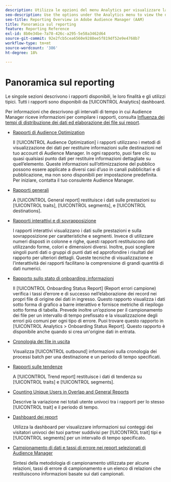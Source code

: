 ```yaml
---
description: Utilizza le opzioni del menu Analytics per visualizzare la dashboard e vari rapporti.
seo-description: Use the options under the Analytics menu to view the dashboard and various reports in Adobe Audience Manager (AAM).
seo-title: Reporting Overview in Adobe Audience Manager (AAM)
title: Panoramica sul reporting
feature: Reporting Reference
exl-id: 8b0e34be-7a78-426c-a295-5e58a3462d64
source-git-commit: 92e2fcb5cea6560e9288ee5f819df52e9e4768b7
workflow-type: tm+mt
source-wordcount: '386'
ht-degree: 18%

---
```


# Panoramica sul reporting

Le singole sezioni descrivono i rapporti disponibili, le loro finalità e gli utilizzi tipici. Tutti i rapporti sono disponibili da [!UICONTROL Analytics] dashboard.

Per informazioni che descrivono gli intervalli di tempo in cui Audience Manager riceve informazioni per compilare i rapporti, consulta [Influenza dei tempi di distribuzione dei dati ed elaborazione dei file sui report](/help/using/reference/reporting-file-transfer-timeframe.md).

* [Rapporti di Audience Optimization](/help/using/reporting/audience-optimization-reports/audience-optimization-reports.md)

   Il [!UICONTROL Audience Optimization] i rapporti utilizzano i metodi di visualizzazione dei dati per restituire informazioni sulle destinazioni nel tuo account di Audience Manager. In ogni rapporto, puoi fare clic su quasi qualsiasi punto dati per restituire informazioni dettagliate su quell’elemento. Queste informazioni sull’ottimizzazione del pubblico possono essere applicate a diversi casi d’uso in canali pubblicitari e di pubblicazione, ma non sono disponibili per impostazione predefinita. Per iniziare, contatta il tuo consulente Audience Manager.

* [Rapporti generali](/help/using/reporting/general-reports.md)

   A [!UICONTROL General report] restituisce i dati sulle prestazioni su [!UICONTROL traits], [!UICONTROL segments], e [!UICONTROL destinations].

* [Rapporti interattivi e di sovrapposizione](/help/using/reporting/dynamic-reports/dynamic-reports.md)

   I rapporti interattivi visualizzano i dati sulle prestazioni e sulla sovrapposizione per caratteristiche e segmenti. Invece di utilizzare numeri disposti in colonne e righe, questi rapporti restituiscono dati utilizzando forme, colori e dimensioni diversi. Inoltre, puoi scegliere singoli punti dati o gruppi di punti dati ed approfondire i risultati del rapporto per ulteriori dettagli. Queste tecniche di visualizzazione e l’interattività dei rapporti facilitano la comprensione di grandi quantità di dati numerici.

* [Rapporto sullo stato di onboarding: informazioni](/help/using/reporting/onboarding-status-report.md)

   Il [!UICONTROL Onboarding Status Report] (Report errori campione) verifica i tassi d’errore e di successo nell’elaborazione dei record nei propri file di origine dei dati in ingresso. Questo rapporto visualizza i dati sotto forma di grafico a barre interattivo e fornisce metriche di riepilogo sotto forma di tabella. Prevede inoltre un’opzione per il campionamento dei file per un intervallo di tempo prefissato e la visualizzazione degli errori più comuni per ogni tipo di errore. Puoi trovare questo rapporto in [!UICONTROL Analytics > Onboarding Status Report]. Questo rapporto è disponibile anche quando si crea un&#39;origine dati in entrata.

* [Cronologia dei file in uscita](/help/using/reporting/outbound-history-report.md)

   Visualizza [!UICONTROL outbound] informazioni sulla cronologia dei processi batch per una destinazione e un periodo di tempo specificati.

* [Rapporti sulle tendenze](/help/using/reporting/trend-reports.md)

   A [!UICONTROL Trend report] restituisce i dati di tendenza su [!UICONTROL traits] e [!UICONTROL segments].

* [Counting Unique Users in Overlap and General Reports](/help/using/reporting/unique-user-counts.md)

   Descrive la variazione nei totali utente univoci tra i rapporti per lo stesso [!UICONTROL trait] e il periodo di tempo.

* [Dashboard dei report](/help/using/reporting/trend-reports.md)

   Utilizza la dashboard per visualizzare informazioni sui conteggi dei visitatori univoci dei tuoi partner suddivisi per [!UICONTROL trait] tipi e [!UICONTROL segments] per un intervallo di tempo specificato.

* [Campionamento di dati e tassi di errore nei report selezionati di Audience Manager](/help/using/reporting/report-sampling.md)

   Sintesi della metodologia di campionamento utilizzata per alcune relazioni, tassi di errore di campionamento e un elenco di relazioni che restituiscono informazioni basate sui dati campionati.
